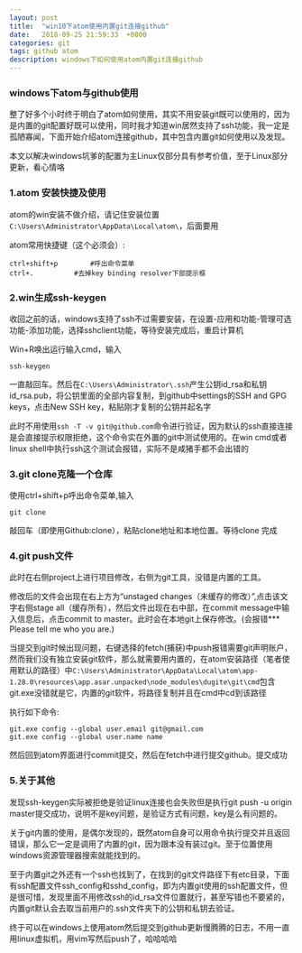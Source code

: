 ```yaml
---
layout: post
title:  "win10下atom使用内置git连接github"
date:   2018-09-25 21:59:33  +0800
categories: git
tags: github atom
description: windows下如何使用atom内置git连接github
---
```


### windows下atom与github使用

整了好多个小时终于明白了atom如何使用，其实不用安装git既可以使用的，因为是内置的git配置好既可以使用，同时我才知道win居然支持了ssh功能，我一定是孤陋寡闻，下面开始介绍atom连接github，其中包含内置git如何使用以及发现。

本文以解决windows坑爹的配置为主Linux仅部分具有参考价值，至于Linux部分更新，看心情咯

### 1.atom 安装快捷及使用

atom的win安装不做介绍，请记住安装位置`C:\Users\Administrator\AppData\Local\atom\`，后面要用

atom常用快捷键（这个必须会）:


	ctrl+shift+p 		#呼出命令菜单
	ctrl+.   		#去掉key binding resolver下部提示框

### 2.win生成ssh-keygen

收回之前的话，windows支持了ssh不过需要安装，在设置-应用和功能-管理可选功能-添加功能，选择sshclient功能，等待安装完成后，重启计算机

Win+R唤出运行输入cmd，输入

	ssh-keygen

一直敲回车。然后在`C:\Users\Administrator\.ssh`产生公钥id_rsa和私钥id_rsa.pub，将公钥里面的全部内容复制，到github中settings的SSH and GPG keys，点击New SSH key，粘贴刚才复制的公钥并起名字

此时不用使用`ssh -T -v git@github.com`命令进行验证，因为默认的ssh直接连接是会直接提示权限拒绝，这个命令实在外置的git中测试使用的。在win cmd或者linux shell中执行ssh这个测试会报错，实际不是咸猪手都不会出错的

### 3.git clone克隆一个仓库

使用ctrl+shift+p呼出命令菜单,输入

	git clone

敲回车（即使用Github:clone），粘贴clone地址和本地位置。等待clone 完成

### 4.git push文件

此时在右侧project上进行项目修改，右侧为git工具，没错是内置的工具。

修改后的文件会出现在右上方为“unstaged changes（未缓存的修改）”,点击该文字右侧stage all（缓存所有），然后文件出现在右中部，在commit message中输入信息后，点击commit to master。此时会在本地git上保存修改。(会报错*** Please tell me who you are.)

当提交到git时候出现问题，右键选择的fetch(捕获)中push报错需要git声明账户，然而我们没有独立安装git软件，那么就需要用内置的，在atom安装路径（笔者使用默认的路径）中`C:\Users\Administrator\AppData\Local\atom\app-1.28.0\resources\app.asar.unpacked\node_modules\dugite\git\cmd`包含git.exe没错就是它，内置的git软件，将路径复制并且在cmd中cd到该路径

执行如下命令:

	git.exe config --global user.email git@gmail.com
	git.exe config --global user.name name

然后回到atom界面进行commit提交，然后在fetch中进行提交github。提交成功

### 5.关于其他

发现ssh-keygen实际被拒绝是验证linux连接也会失败但是执行git push -u origin master提交成功，说明不是key问题，是验证方式有问题，key是么有问题的。

关于git内置的使用，是偶尔发现的，既然atom自身可以用命令执行提交并且返回错误，那么它一定是调用了内置的git，因为跟本没有装过git。至于位置使用windows资源管理器搜索就能找到的。

至于内置git之外还有一个ssh也找到了，在找到的git文件路径下有etc目录，下面有ssh配置文件ssh_config和sshd_config，即为内置git使用的ssh配置文件，但是很可惜，发现里面不用修改ssh的id_rsa文件位置就行，甚至写错也不要紧的，内置git默认会去取当前用户的.ssh文件夹下的公钥和私钥去验证。

终于可以在windows上使用atom然后提交到github更新慢腾腾的日志，不用一直用linux虚拟机，用vim写然后push了，哈哈哈哈
